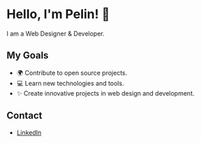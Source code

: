 # Hello, I'm Pelin! 👋

I am a Web Designer & Developer.

## My Goals
- 🌍 Contribute to open source projects.
- 💻 Learn new technologies and tools.
- ✨ Create innovative projects in web design and development.

## Contact
- [LinkedIn](https://www.linkedin.com/in/pelinevkidogan/)


<!---
pelinevkidogan/pelinevkidogan is a ✨ special ✨ repository because its `README.md` (this file) appears on your GitHub profile.
You can click the Preview link to take a look at your changes.
--->
